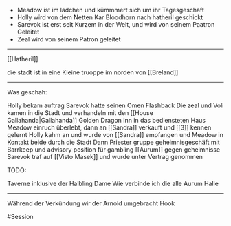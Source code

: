 - Meadow ist im lädchen und kümmmert sich um ihr Tagesgeschäft
- Holly wird von dem Netten Kar Bloodhorn nach hatheril geschickt 
- Sarevok ist erst seit Kurzem in der Welt, und wird von seinem Paatron Geleitet
- Zeal wird von seinem Patron geleitet 
___
[[Hatheril]]

die stadt ist in eine Kleine truoppe im norden von [[Breland]]
___
Was geschah:

Holly bekam auftrag
Sarevok hatte seinen Omen Flashback
Die zeal und Voli kamen in die Stadt und verhandeln mit den [[House Gallahanda|Gallahanda]] Golden Dragon Inn in das bediensteten Haus
Meadow einruch überlebt, dann an [[Sandra]] verkauft und [[3]] kennen gelernt
Holly kahm an und wurde von [[Sandra]] empfangen und Meadow in Kontakt beide durch die  Stadt
Dann Priester gruppe geheimnisgeschäft mit Barrkeep und advisory position für gambling [[Aurum]] gegen geheimnisse
Sarevok traf auf [[Visto Masek]] und wurde unter Vertrag genommen


TODO:

Taverne inklusive der Halbling Dame
Wie verbinde ich die alle
Aurum Halle 
___
Während der Verkündung wir der Arnold umgebracht 
Hook


#Session